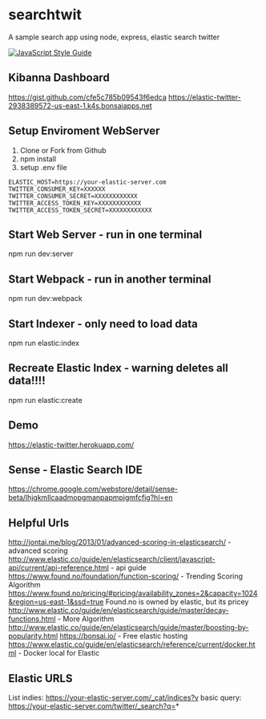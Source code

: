 # searchtwit
A sample search app using node, express, elastic search twitter

[![JavaScript Style Guide](https://img.shields.io/badge/code_style-standard-brightgreen.svg)](https://standardjs.com)

## Kibanna Dashboard
https://gist.github.com/cfe5c785b09543f6edca
https://elastic-twitter-2938389572-us-east-1.k4s.bonsaiapps.net

## Setup Enviroment WebServer
1. Clone or Fork from Github
1. npm install
1. setup .env file 
```
ELASTIC_HOST=https://your-elastic-server.com
TWITTER_CONSUMER_KEY=XXXXXX
TWITTER_CONSUMER_SECRET=XXXXXXXXXXXX
TWITTER_ACCESS_TOKEN_KEY=XXXXXXXXXXXX
TWITTER_ACCESS_TOKEN_SECRET=XXXXXXXXXXXX
```


## Start Web Server - run in one terminal
npm run dev:server

## Start Webpack - run in another terminal
npm run dev:webpack

## Start Indexer - only need to load data
npm run elastic:index

## Recreate Elastic Index - warning deletes all data!!!!
npm run elastic:create

## Demo
https://elastic-twitter.herokuapp.com/

## Sense - Elastic Search IDE
https://chrome.google.com/webstore/detail/sense-beta/lhjgkmllcaadmopgmanpapmpjgmfcfig?hl=en

## Helpful Urls
http://jontai.me/blog/2013/01/advanced-scoring-in-elasticsearch/ - advanced scoring
http://www.elastic.co/guide/en/elasticsearch/client/javascript-api/current/api-reference.html - api guide
https://www.found.no/foundation/function-scoring/ - Trending Scoring Algorithm
https://www.found.no/pricing/#pricing/availability_zones=2&capacity=1024&region=us-east-1&ssd=true Found.no is owned by elastic, but its pricey
http://www.elastic.co/guide/en/elasticsearch/guide/master/decay-functions.html - More Algorithm
http://www.elastic.co/guide/en/elasticsearch/guide/master/boosting-by-popularity.html
https://bonsai.io/ - Free elastic hosting
https://www.elastic.co/guide/en/elasticsearch/reference/current/docker.html - Docker local for Elastic

## Elastic URLS
List indies: https://your-elastic-server.com/_cat/indices?v
basic query: https://your-elastic-server.com/twitter/_search?q=*